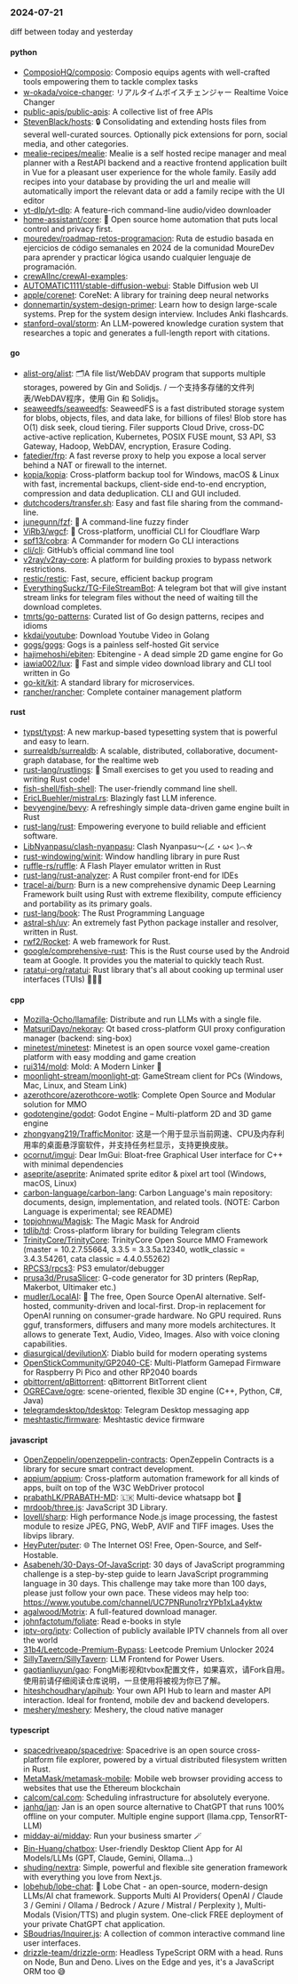 ### 2024-07-21
diff between today and yesterday

#### python
* [ComposioHQ/composio](https://github.com/ComposioHQ/composio): Composio equips agents with well-crafted tools empowering them to tackle complex tasks
* [w-okada/voice-changer](https://github.com/w-okada/voice-changer): リアルタイムボイスチェンジャー Realtime Voice Changer
* [public-apis/public-apis](https://github.com/public-apis/public-apis): A collective list of free APIs
* [StevenBlack/hosts](https://github.com/StevenBlack/hosts): 🔒 Consolidating and extending hosts files from several well-curated sources. Optionally pick extensions for porn, social media, and other categories.
* [mealie-recipes/mealie](https://github.com/mealie-recipes/mealie): Mealie is a self hosted recipe manager and meal planner with a RestAPI backend and a reactive frontend application built in Vue for a pleasant user experience for the whole family. Easily add recipes into your database by providing the url and mealie will automatically import the relevant data or add a family recipe with the UI editor
* [yt-dlp/yt-dlp](https://github.com/yt-dlp/yt-dlp): A feature-rich command-line audio/video downloader
* [home-assistant/core](https://github.com/home-assistant/core): 🏡 Open source home automation that puts local control and privacy first.
* [mouredev/roadmap-retos-programacion](https://github.com/mouredev/roadmap-retos-programacion): Ruta de estudio basada en ejercicios de código semanales en 2024 de la comunidad MoureDev para aprender y practicar lógica usando cualquier lenguaje de programación.
* [crewAIInc/crewAI-examples](https://github.com/crewAIInc/crewAI-examples): 
* [AUTOMATIC1111/stable-diffusion-webui](https://github.com/AUTOMATIC1111/stable-diffusion-webui): Stable Diffusion web UI
* [apple/corenet](https://github.com/apple/corenet): CoreNet: A library for training deep neural networks
* [donnemartin/system-design-primer](https://github.com/donnemartin/system-design-primer): Learn how to design large-scale systems. Prep for the system design interview. Includes Anki flashcards.
* [stanford-oval/storm](https://github.com/stanford-oval/storm): An LLM-powered knowledge curation system that researches a topic and generates a full-length report with citations.

#### go
* [alist-org/alist](https://github.com/alist-org/alist): 🗂️A file list/WebDAV program that supports multiple storages, powered by Gin and Solidjs. / 一个支持多存储的文件列表/WebDAV程序，使用 Gin 和 Solidjs。
* [seaweedfs/seaweedfs](https://github.com/seaweedfs/seaweedfs): SeaweedFS is a fast distributed storage system for blobs, objects, files, and data lake, for billions of files! Blob store has O(1) disk seek, cloud tiering. Filer supports Cloud Drive, cross-DC active-active replication, Kubernetes, POSIX FUSE mount, S3 API, S3 Gateway, Hadoop, WebDAV, encryption, Erasure Coding.
* [fatedier/frp](https://github.com/fatedier/frp): A fast reverse proxy to help you expose a local server behind a NAT or firewall to the internet.
* [kopia/kopia](https://github.com/kopia/kopia): Cross-platform backup tool for Windows, macOS & Linux with fast, incremental backups, client-side end-to-end encryption, compression and data deduplication. CLI and GUI included.
* [dutchcoders/transfer.sh](https://github.com/dutchcoders/transfer.sh): Easy and fast file sharing from the command-line.
* [junegunn/fzf](https://github.com/junegunn/fzf): 🌸 A command-line fuzzy finder
* [ViRb3/wgcf](https://github.com/ViRb3/wgcf): 🚤 Cross-platform, unofficial CLI for Cloudflare Warp
* [spf13/cobra](https://github.com/spf13/cobra): A Commander for modern Go CLI interactions
* [cli/cli](https://github.com/cli/cli): GitHub’s official command line tool
* [v2ray/v2ray-core](https://github.com/v2ray/v2ray-core): A platform for building proxies to bypass network restrictions.
* [restic/restic](https://github.com/restic/restic): Fast, secure, efficient backup program
* [EverythingSuckz/TG-FileStreamBot](https://github.com/EverythingSuckz/TG-FileStreamBot): A telegram bot that will give instant stream links for telegram files without the need of waiting till the download completes.
* [tmrts/go-patterns](https://github.com/tmrts/go-patterns): Curated list of Go design patterns, recipes and idioms
* [kkdai/youtube](https://github.com/kkdai/youtube): Download Youtube Video in Golang
* [gogs/gogs](https://github.com/gogs/gogs): Gogs is a painless self-hosted Git service
* [hajimehoshi/ebiten](https://github.com/hajimehoshi/ebiten): Ebitengine - A dead simple 2D game engine for Go
* [iawia002/lux](https://github.com/iawia002/lux): 👾 Fast and simple video download library and CLI tool written in Go
* [go-kit/kit](https://github.com/go-kit/kit): A standard library for microservices.
* [rancher/rancher](https://github.com/rancher/rancher): Complete container management platform

#### rust
* [typst/typst](https://github.com/typst/typst): A new markup-based typesetting system that is powerful and easy to learn.
* [surrealdb/surrealdb](https://github.com/surrealdb/surrealdb): A scalable, distributed, collaborative, document-graph database, for the realtime web
* [rust-lang/rustlings](https://github.com/rust-lang/rustlings): 🦀 Small exercises to get you used to reading and writing Rust code!
* [fish-shell/fish-shell](https://github.com/fish-shell/fish-shell): The user-friendly command line shell.
* [EricLBuehler/mistral.rs](https://github.com/EricLBuehler/mistral.rs): Blazingly fast LLM inference.
* [bevyengine/bevy](https://github.com/bevyengine/bevy): A refreshingly simple data-driven game engine built in Rust
* [rust-lang/rust](https://github.com/rust-lang/rust): Empowering everyone to build reliable and efficient software.
* [LibNyanpasu/clash-nyanpasu](https://github.com/LibNyanpasu/clash-nyanpasu): Clash Nyanpasu～(∠・ω< )⌒☆​
* [rust-windowing/winit](https://github.com/rust-windowing/winit): Window handling library in pure Rust
* [ruffle-rs/ruffle](https://github.com/ruffle-rs/ruffle): A Flash Player emulator written in Rust
* [rust-lang/rust-analyzer](https://github.com/rust-lang/rust-analyzer): A Rust compiler front-end for IDEs
* [tracel-ai/burn](https://github.com/tracel-ai/burn): Burn is a new comprehensive dynamic Deep Learning Framework built using Rust with extreme flexibility, compute efficiency and portability as its primary goals.
* [rust-lang/book](https://github.com/rust-lang/book): The Rust Programming Language
* [astral-sh/uv](https://github.com/astral-sh/uv): An extremely fast Python package installer and resolver, written in Rust.
* [rwf2/Rocket](https://github.com/rwf2/Rocket): A web framework for Rust.
* [google/comprehensive-rust](https://github.com/google/comprehensive-rust): This is the Rust course used by the Android team at Google. It provides you the material to quickly teach Rust.
* [ratatui-org/ratatui](https://github.com/ratatui-org/ratatui): Rust library that's all about cooking up terminal user interfaces (TUIs) 👨‍🍳🐀

#### cpp
* [Mozilla-Ocho/llamafile](https://github.com/Mozilla-Ocho/llamafile): Distribute and run LLMs with a single file.
* [MatsuriDayo/nekoray](https://github.com/MatsuriDayo/nekoray): Qt based cross-platform GUI proxy configuration manager (backend: sing-box)
* [minetest/minetest](https://github.com/minetest/minetest): Minetest is an open source voxel game-creation platform with easy modding and game creation
* [rui314/mold](https://github.com/rui314/mold): Mold: A Modern Linker 🦠
* [moonlight-stream/moonlight-qt](https://github.com/moonlight-stream/moonlight-qt): GameStream client for PCs (Windows, Mac, Linux, and Steam Link)
* [azerothcore/azerothcore-wotlk](https://github.com/azerothcore/azerothcore-wotlk): Complete Open Source and Modular solution for MMO
* [godotengine/godot](https://github.com/godotengine/godot): Godot Engine – Multi-platform 2D and 3D game engine
* [zhongyang219/TrafficMonitor](https://github.com/zhongyang219/TrafficMonitor): 这是一个用于显示当前网速、CPU及内存利用率的桌面悬浮窗软件，并支持任务栏显示，支持更换皮肤。
* [ocornut/imgui](https://github.com/ocornut/imgui): Dear ImGui: Bloat-free Graphical User interface for C++ with minimal dependencies
* [aseprite/aseprite](https://github.com/aseprite/aseprite): Animated sprite editor & pixel art tool (Windows, macOS, Linux)
* [carbon-language/carbon-lang](https://github.com/carbon-language/carbon-lang): Carbon Language's main repository: documents, design, implementation, and related tools. (NOTE: Carbon Language is experimental; see README)
* [topjohnwu/Magisk](https://github.com/topjohnwu/Magisk): The Magic Mask for Android
* [tdlib/td](https://github.com/tdlib/td): Cross-platform library for building Telegram clients
* [TrinityCore/TrinityCore](https://github.com/TrinityCore/TrinityCore): TrinityCore Open Source MMO Framework (master = 10.2.7.55664, 3.3.5 = 3.3.5a.12340, wotlk_classic = 3.4.3.54261, cata classic = 4.4.0.55262)
* [RPCS3/rpcs3](https://github.com/RPCS3/rpcs3): PS3 emulator/debugger
* [prusa3d/PrusaSlicer](https://github.com/prusa3d/PrusaSlicer): G-code generator for 3D printers (RepRap, Makerbot, Ultimaker etc.)
* [mudler/LocalAI](https://github.com/mudler/LocalAI): 🤖 The free, Open Source OpenAI alternative. Self-hosted, community-driven and local-first. Drop-in replacement for OpenAI running on consumer-grade hardware. No GPU required. Runs gguf, transformers, diffusers and many more models architectures. It allows to generate Text, Audio, Video, Images. Also with voice cloning capabilities.
* [diasurgical/devilutionX](https://github.com/diasurgical/devilutionX): Diablo build for modern operating systems
* [OpenStickCommunity/GP2040-CE](https://github.com/OpenStickCommunity/GP2040-CE): Multi-Platform Gamepad Firmware for Raspberry Pi Pico and other RP2040 boards
* [qbittorrent/qBittorrent](https://github.com/qbittorrent/qBittorrent): qBittorrent BitTorrent client
* [OGRECave/ogre](https://github.com/OGRECave/ogre): scene-oriented, flexible 3D engine (C++, Python, C#, Java)
* [telegramdesktop/tdesktop](https://github.com/telegramdesktop/tdesktop): Telegram Desktop messaging app
* [meshtastic/firmware](https://github.com/meshtastic/firmware): Meshtastic device firmware

#### javascript
* [OpenZeppelin/openzeppelin-contracts](https://github.com/OpenZeppelin/openzeppelin-contracts): OpenZeppelin Contracts is a library for secure smart contract development.
* [appium/appium](https://github.com/appium/appium): Cross-platform automation framework for all kinds of apps, built on top of the W3C WebDriver protocol
* [prabathLK/PRABATH-MD](https://github.com/prabathLK/PRABATH-MD): 🇱🇰 Multi-device whatsapp bot 🎉
* [mrdoob/three.js](https://github.com/mrdoob/three.js): JavaScript 3D Library.
* [lovell/sharp](https://github.com/lovell/sharp): High performance Node.js image processing, the fastest module to resize JPEG, PNG, WebP, AVIF and TIFF images. Uses the libvips library.
* [HeyPuter/puter](https://github.com/HeyPuter/puter): 🌐 The Internet OS! Free, Open-Source, and Self-Hostable.
* [Asabeneh/30-Days-Of-JavaScript](https://github.com/Asabeneh/30-Days-Of-JavaScript): 30 days of JavaScript programming challenge is a step-by-step guide to learn JavaScript programming language in 30 days. This challenge may take more than 100 days, please just follow your own pace. These videos may help too: https://www.youtube.com/channel/UC7PNRuno1rzYPb1xLa4yktw
* [agalwood/Motrix](https://github.com/agalwood/Motrix): A full-featured download manager.
* [johnfactotum/foliate](https://github.com/johnfactotum/foliate): Read e-books in style
* [iptv-org/iptv](https://github.com/iptv-org/iptv): Collection of publicly available IPTV channels from all over the world
* [31b4/Leetcode-Premium-Bypass](https://github.com/31b4/Leetcode-Premium-Bypass): Leetcode Premium Unlocker 2024
* [SillyTavern/SillyTavern](https://github.com/SillyTavern/SillyTavern): LLM Frontend for Power Users.
* [gaotianliuyun/gao](https://github.com/gaotianliuyun/gao): FongMi影视和tvbox配置文件，如果喜欢，请Fork自用。使用前请仔细阅读仓库说明，一旦使用将被视为你已了解。
* [hiteshchoudhary/apihub](https://github.com/hiteshchoudhary/apihub): Your own API Hub to learn and master API interaction. Ideal for frontend, mobile dev and backend developers.
* [meshery/meshery](https://github.com/meshery/meshery): Meshery, the cloud native manager

#### typescript
* [spacedriveapp/spacedrive](https://github.com/spacedriveapp/spacedrive): Spacedrive is an open source cross-platform file explorer, powered by a virtual distributed filesystem written in Rust.
* [MetaMask/metamask-mobile](https://github.com/MetaMask/metamask-mobile): Mobile web browser providing access to websites that use the Ethereum blockchain
* [calcom/cal.com](https://github.com/calcom/cal.com): Scheduling infrastructure for absolutely everyone.
* [janhq/jan](https://github.com/janhq/jan): Jan is an open source alternative to ChatGPT that runs 100% offline on your computer. Multiple engine support (llama.cpp, TensorRT-LLM)
* [midday-ai/midday](https://github.com/midday-ai/midday): Run your business smarter 🪄
* [Bin-Huang/chatbox](https://github.com/Bin-Huang/chatbox): User-friendly Desktop Client App for AI Models/LLMs (GPT, Claude, Gemini, Ollama...)
* [shuding/nextra](https://github.com/shuding/nextra): Simple, powerful and flexible site generation framework with everything you love from Next.js.
* [lobehub/lobe-chat](https://github.com/lobehub/lobe-chat): 🤯 Lobe Chat - an open-source, modern-design LLMs/AI chat framework. Supports Multi AI Providers( OpenAI / Claude 3 / Gemini / Ollama / Bedrock / Azure / Mistral / Perplexity ), Multi-Modals (Vision/TTS) and plugin system. One-click FREE deployment of your private ChatGPT chat application.
* [SBoudrias/Inquirer.js](https://github.com/SBoudrias/Inquirer.js): A collection of common interactive command line user interfaces.
* [drizzle-team/drizzle-orm](https://github.com/drizzle-team/drizzle-orm): Headless TypeScript ORM with a head. Runs on Node, Bun and Deno. Lives on the Edge and yes, it's a JavaScript ORM too 😅
